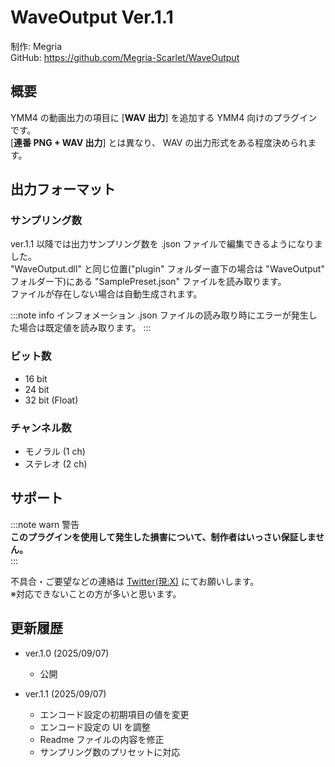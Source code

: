 # **WaveOutput** Ver.1.1

制作: Megria  
GitHub: <https://github.com/Megria-Scarlet/WaveOutput>  

## 概要

YMM4 の動画出力の項目に [**WAV 出力**] を追加する YMM4 向けのプラグインです。  
[**連番 PNG + WAV 出力**] とは異なり、 WAV の出力形式をある程度決められます。

## 出力フォーマット

### サンプリング数

ver.1.1 以降では出力サンプリング数を .json ファイルで編集できるようになりました。  
"WaveOutput.dll" と同じ位置("plugin" フォルダー直下の場合は "WaveOutput" フォルダー下)にある "SamplePreset.json" ファイルを読み取ります。  
ファイルが存在しない場合は自動生成されます。

:::note info
インフォメーション
.json ファイルの読み取り時にエラーが発生した場合は既定値を読み取ります。
:::

### ビット数

* 16 bit
* 24 bit
* 32 bit (Float)

### チャンネル数

* モノラル (1 ch)
* ステレオ (2 ch)

## サポート

:::note warn
警告  
**このプラグインを使用して発生した損害について、制作者はいっさい保証しません。**  
:::

不具合・ご要望などの連絡は [Twitter(現:X)](https://x.com/Megria1201) にてお願いします。  
※対応できないことの方が多いと思います。  

## 更新履歴

* ver.1.0 (2025/09/07)

  * 公開

* ver.1.1 (2025/09/07)

  * エンコード設定の初期項目の値を変更
  * エンコード設定の UI を調整
  * Readme ファイルの内容を修正
  * サンプリング数のプリセットに対応
